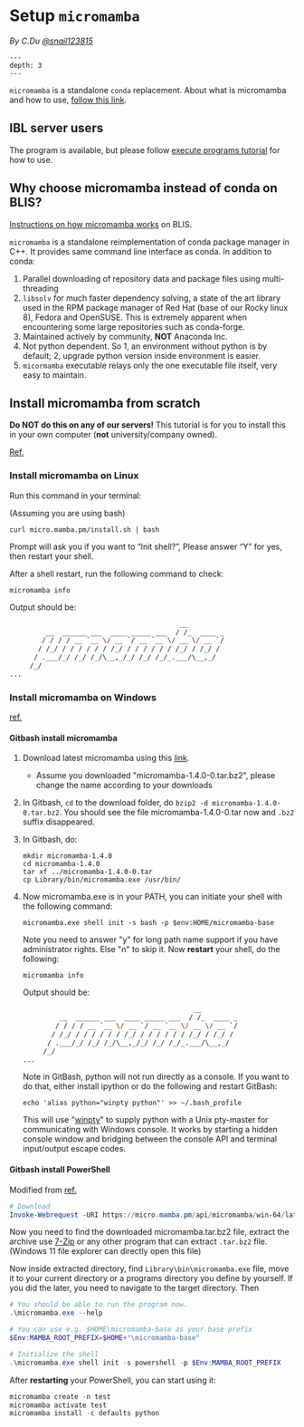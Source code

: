 # Setup `micromamba`

*By C.Du [@snail123815](https://github.com/snail123815)*

```{contents}
---
depth: 3
---
```

`micromamba` is a standalone `conda` replacement. About what is micromamba and how to use, [follow this link](https://mamba.readthedocs.io).

## IBL server users

The program is available, but please follow [execute programs tutorial](../IBL_servers/Execute%20programs.md) for how to use.

## Why choose micromamba instead of conda on BLIS?

[Instructions on how micromamba works](../IBL_servers/Program%20setup.md) on BLIS.

`micromamba` is a standalone reimplementation of conda package manager in C++. It provides same command line interface as conda. In addition to conda:

1. Parallel downloading of repository data and package files using multi-threading
2. `libsolv` for much faster dependency solving, a state of the art library used in the RPM package manager of Red Hat (base of our Rocky linux 8), Fedora and OpenSUSE. This is extremely apparent when encountering some large repositories such as conda-forge.
3. Maintained actively by community, **NOT** Anaconda Inc.
4. Not python dependent. So 1, an environment without python is by default; 2, upgrade python version inside environment is easier.
5. `micormamba` executable relays only the one executable file itself, very easy to maintain.

## Install micromamba from scratch

**Do NOT do this on any of our servers!** This tutorial is for you to install this in your own computer (**not** university/company owned).

[Ref.](https://mamba.readthedocs.io/en/latest/installation/micromamba-installation.html)

### Install micromamba on Linux

Run this command in your terminal:

(Assuming you are using bash)

```shell
curl micro.mamba.pm/install.sh | bash
```

Prompt will ask you if you want to “Init shell?”, Please answer “Y” for yes, then restart your shell.

After a shell restart, run the following command to check:

```shell
micromamba info
```

Output should be:

```sh
                                          __
         __  ______ ___  ____ _____ ___  / /_  ____ _
        / / / / __ `__ \/ __ `/ __ `__ \/ __ \/ __ `/
       / /_/ / / / / / / /_/ / / / / / / /_/ / /_/ /
      / .___/_/ /_/ /_/\__,_/_/ /_/ /_/_.___/\__,_/
     /_/
...
```

### Install micromamba on Windows

[ref.](https://mamba.readthedocs.io/en/latest/installation/micromamba-installation.html)

#### Gitbash install micromamba

1. Download latest micromamba using this [link](https://micro.mamba.pm/api/micromamba/win-64/latest).
   - Assume you downloaded "micromamba-1.4.0-0.tar.bz2", please change the name according to your downloads
2. In Gitbash, `cd` to the download folder, do `bzip2 -d micromamba-1.4.0-0.tar.bz2`. You should see the file micromamba-1.4.0-0.tar now and `.bz2` suffix disappeared.
3. In Gitbash, do:

   ```shell
   mkdir micromamba-1.4.0
   cd micromamba-1.4.0
   tar xf ../micromamba-1.4.0-0.tar
   cp Library/bin/micromamba.exe /usr/bin/
   ```

4. Now micromamba.exe is in your PATH, you can initiate your shell with the following command:

   ```shell
   micromamba.exe shell init -s bash -p $env:HOME/micromamba-base
   ```

   Note you need to answer "y" for long path name support if you have administrator rights. Else "n" to skip it. Now **restart** your shell, do the following:

   ```shell
   micromamba info
   ```

   Output should be:

   ```sh
                                             __
            __  ______ ___  ____ _____ ___  / /_  ____ _
           / / / / __ `__ \/ __ `/ __ `__ \/ __ \/ __ `/
          / /_/ / / / / / / /_/ / / / / / / /_/ / /_/ /
         / .___/_/ /_/ /_/\__,_/_/ /_/ /_/_.___/\__,_/
        /_/
   ...
   ```

   Note in GitBash, python will not run directly as a console. If you want to do that, either install ipython or do the following and restart GitBash:

   ```shell
   echo 'alias python="winpty python"' >> ~/.bash_profile
   ```

   This will use "[winpty](https://github.com/rprichard/winpty)" to supply python with a Unix pty-master for communicating with Windows console. It works by starting a hidden console window and bridging between the console API and terminal input/output escape codes.

#### Gitbash install PowerShell

Modified from [ref.](https://mamba.readthedocs.io/en/latest/installation/micromamba-installation.html#windows)

```PowerShell
# Download
Invoke-Webrequest -URI https://micro.mamba.pm/api/micromamba/win-64/latest -OutFile micromamba.tar.bz2
```

Now you need to find the downloaded micromamba.tar.bz2 file, extract the archive use [7-Zip](http://www.7-zip.org/download.html) or any other program that can extract `.tar.bz2` file. (Windows 11 file explorer can directly open this file)

Now inside extracted directory, find `Library\bin\micromamba.exe` file, move it to your current directory or a programs directory you define by yourself. If you did the later, you need to navigate to the target directory. Then

```PowerShell
# You should be able to run the program now.
.\micromamba.exe --help

# You can use e.g. $HOME\micromamba-base as your base prefix
$Env:MAMBA_ROOT_PREFIX=$HOME+"\micromamba-base"

# Initialize the shell
.\micromamba.exe shell init -s powershell -p $Env:MAMBA_ROOT_PREFIX
```

After **restarting** your PowerShell, you can start using it:

```PowerShell
micromamba create -n test
micromamba activate test
micromamba install -c defaults python
```